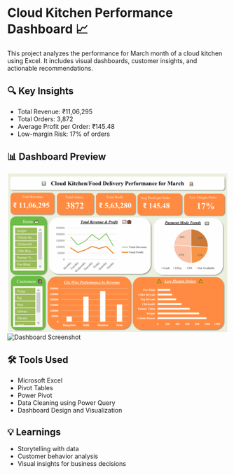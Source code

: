 # Cloud Kitchen Performance Dashboard 📈
This project analyzes the performance for March month of a cloud kitchen using Excel. It includes visual dashboards, customer insights, and actionable recommendations.

## 🔍 Key Insights
- Total Revenue: ₹11,06,295
- Total Orders: 3,872
- Average Profit per Order: ₹145.48
- Low-margin Risk: 17% of orders

## 📊 Dashboard Preview
![Dashboard Screenshot](Image/1.png)
![Dashboard Screenshot](Image/2.png)

## 🛠 Tools Used
- Microsoft Excel
- Pivot Tables
- Power Pivot
- Data Cleaning using Power Query
- Dashboard Design and Visualization

## 💡 Learnings
- Storytelling with data
- Customer behavior analysis
- Visual insights for business decisions
